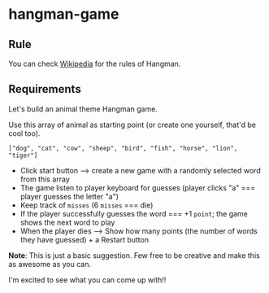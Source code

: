 # hangman-game

## Rule

You can check [Wikipedia](https://en.wikipedia.org/wiki/Hangman_(game)) for the rules of Hangman.

## Requirements

Let's build an animal theme Hangman game.

Use this array of animal as starting point (or create one yourself, that'd be cool too).

```
["dog", "cat", "cow", "sheep", "bird", "fish", "horse", "lion", "tiger"]
```

- Click start button --> create a new game with a randomly selected word from this array
- The game listen to player keyboard for guesses (player clicks "a" === player guesses the letter "a")
- Keep track of `misses` (6 `misses` === die)
- If the player successfully guesses the word === +1 `point`; the game shows the next word to play
- When the player dies --> Show how many points (the number of words they have guessed) + a Restart button

**Note**: This is just a basic suggestion. Few free to be creative and make this as awesome as you can.

I'm excited to see what you can come up with!!
